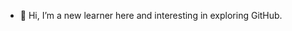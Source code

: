 - 👋 Hi, I’m a new learner here and interesting in exploring GitHub.


<!---
srirag3026/srirag3026 is a ✨ special ✨ repository because its `README.md` (this file) appears on your GitHub profile.
You can click the Preview link to take a look at your changes.
--->
